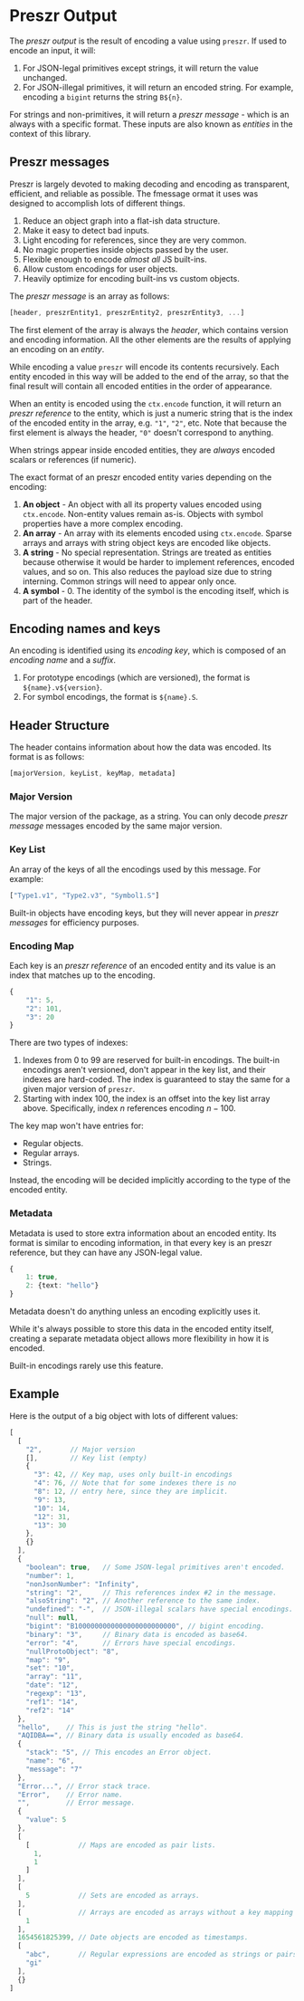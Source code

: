 # Preszr Output

The *preszr output* is the result of encoding a value using `preszr`. If used to encode an input, it will:

1. For JSON-legal primitives except strings, it will return the value unchanged.
2. For JSON-illegal primitives, it will return an encoded string. For example, encoding a `bigint` returns the string `B${n}`. 

For strings and non-primitives, it will return a *preszr message* - which is an always with a specific format. These inputs are also known as *entities* in the context of this library.

## Preszr messages

Preszr is largely devoted to making decoding and encoding as transparent, efficient, and reliable as possible. The fmessage ormat it uses was designed to accomplish lots of different things.

1. Reduce an object graph into a flat-ish data structure.
2. Make it easy to detect bad inputs.
3. Light encoding for references, since they are very common.
4. No magic properties inside objects passed by the user.
5. Flexible enough to encode *almost all* JS built-ins.
6. Allow custom encodings for user objects.
7. Heavily optimize for encoding built-ins vs custom objects.

The *preszr message* is an array as follows:

```typescript
[header, preszrEntity1, preszrEntity2, preszrEntity3, ...]
```

The first element of the array is always the *header*, which contains version and encoding information. All the other elements are the results of applying an encoding on an *entity*.

While encoding a value `preszr` will encode its contents recursively. Each entity encoded in this way will be added to the end of the array, so that the final result will contain all encoded entities in the order of appearance.

When an entity is encoded using the `ctx.encode` function, it will return an *preszr reference* to the entity, which is just a numeric string that is the index of the encoded entity in the array, e.g. `"1"`, `"2"`, etc. Note that because the first element is always the header, `"0"` doesn't correspond to anything.

When strings appear inside encoded entities, they are *always* encoded scalars or references (if numeric).

The exact format of an preszr encoded entity varies depending on the encoding:

1. **An object** - An object with all its property values encoded using `ctx.encode`. Non-entity values remain as-is. Objects with symbol properties have a more complex encoding.
2. **An array** - An array with its elements encoded using `ctx.encode`. Sparse arrays and arrays with string object keys are encoded like objects.
3. **A string** - No special representation. Strings are treated as entities because otherwise it would be harder to implement references, encoded values, and so on. This also reduces the payload size due to string interning. Common strings will need to appear only once.
4. **A symbol** - 0. The identity of the symbol is the encoding itself, which is part of the header.

## Encoding names and keys

An encoding is identified using its *encoding key*, which is composed of an *encoding name* and a *suffix*.

1. For prototype encodings (which are versioned), the format is `${name}.v${version}`.
2. For symbol encodings, the format is `${name}.S`.

## Header Structure

The header contains information about how the data was encoded. Its format is as follows:

```javascript
[majorVersion, keyList, keyMap, metadata]
```

### Major Version

The major version of the package, as a string. You can only decode *preszr message* messages encoded by the same major version.

### Key List

An array of the keys of all the encodings used by this message. For example:

```typescript
["Type1.v1", "Type2.v3", "Symbol1.S"]
```

Built-in objects have encoding keys, but they will never appear in *preszr messages* for efficiency purposes.

### Encoding Map

Each key is an *preszr reference* of an encoded entity and its value is an index that matches up to the encoding.

```typescript
{
    "1": 5,
    "2": 101,
    "3": 20
}
```

There are two types of indexes:

1. Indexes from $0$ to $99$ are reserved for built-in encodings. The built-in encodings aren't versioned, don't appear in the key list, and their indexes are hard-coded. The index is guaranteed to stay the same for a given major version of `preszr`.
2. Starting with index $100$, the index is an offset into the key list array above. Specifically, index $n$ references encoding $n - 100$.

The key map won't have entries for:

* Regular objects.
* Regular arrays.
* Strings.

Instead, the encoding will be decided implicitly according to the type of the encoded entity.

### Metadata

Metadata is used to store extra information about an encoded entity. Its format is similar to encoding information, in that every key is an preszr reference, but they can have any JSON-legal value.

```typescript
{
    1: true,
    2: {text: "hello"}
}
```

Metadata doesn't do anything unless an encoding explicitly uses it.

While it's always possible to store this data in the encoded entity itself, creating a separate metadata object allows more flexibility in how it is encoded. 

Built-in encodings rarely use this feature.

## Example

Here is the output of a big object with lots of different values:

```javascript
[
  [
    "2",       // Major version
    [],        // Key list (empty)
    {    
      "3": 42, // Key map, uses only built-in encodings
      "4": 76, // Note that for some indexes there is no
      "8": 12, // entry here, since they are implicit.
      "9": 13,
      "10": 14,
      "12": 31,
      "13": 30
    },
    {}
  ],
  {
    "boolean": true,   // Some JSON-legal primitives aren't encoded.
    "number": 1,
    "nonJsonNumber": "Infinity",
    "string": "2",     // This references index #2 in the message.
    "alsoString": "2", // Another reference to the same index.
    "undefined": "-",  // JSON-illegal scalars have special encodings.
    "null": null,
    "bigint": "B1000000000000000000000000", // bigint encoding.
    "binary": "3",     // Binary data is encoded as base64.
    "error": "4",      // Errors have special encodings.
    "nullProtoObject": "8",
    "map": "9",
    "set": "10",
    "array": "11",
    "date": "12",
    "regexp": "13",
    "ref1": "14",
    "ref2": "14"
  },
  "hello",    // This is just the string "hello".
  "AQIDBA==", // Binary data is usually encoded as base64.
  {
    "stack": "5", // This encodes an Error object.
    "name": "6",
    "message": "7"
  },
  "Error...", // Error stack trace.
  "Error",    // Error name.
  "",         // Error message.
  {
    "value": 5
  },
  [
    [            // Maps are encoded as pair lists.
      1,
      1
    ]
  ],
  [              
    5            // Sets are encoded as arrays.
  ],
  [              // Arrays are encoded as arrays without a key mapping
    1
  ],
  1654561825399, // Date objects are encoded as timestamps.
  [
    "abc",       // Regular expressions are encoded as strings or pairs.
    "gi"
  ],
  {}
]

```
